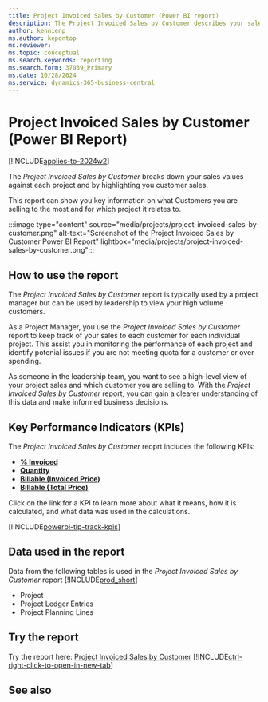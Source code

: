 ```yaml
---
title: Project Invoiced Sales by Customer (Power BI report)
description: The Project Invoiced Sales by Customer describes your sales activities based on each project to specific customers.
author: kennienp
ms.author: kepontop
ms.reviewer: 
ms.topic: conceptual
ms.search.keywords: reporting
ms.search.form: 37039_Primary
ms.date: 10/28/2024
ms.service: dynamics-365-business-central
---
```


# Project Invoiced Sales by Customer (Power BI Report)
[!INCLUDE[applies-to-2024w2](includes/applies-to-2024w2.md)]

The *Project Invoiced Sales by Customer* breaks down your sales values against each project and by highlighting you customer sales.

This report can show you key information on what Customers you are selling to the most and for which project it relates to.

:::image type="content" source="media/projects/project-invoiced-sales-by-customer.png" alt-text="Screenshot of the Project Invoiced Sales by Customer Power BI Report" lightbox="media/projects/project-invoiced-sales-by-customer.png":::

## How to use the report
The *Project Invoiced Sales by Customer* report is typically used by a project manager but can be used by leadership to view your high volume customers.

As a Project Manager, you use the *Project Invoiced Sales by Customer* report to keep track of your sales to each customer for each individual project. This assist you in monitoring the performance of each project and identify potenial issues if you are not meeting quota for a customer or over spending.

As someone in the leadership team, you want to see a high-level view of your project sales and which customer you are selling to. With the *Project Invoiced Sales by Customer* report, you can gain a clearer understanding of this data and make informed business decisions.

## Key Performance Indicators (KPIs)
The *Project Invoiced Sales by Customer* reoprt includes the following KPIs:
- [**% Invoiced**](projects-powerbi-app-kpis.md#-invoiced)
- [**Quantity**](projects-powerbi-app-kpis.md#quantity)
- [**Billable (Invoiced Price)**](projects-powerbi-app-kpis.md#billable-invoiced-price)
- [**Billable (Total Price)**](projects-powerbi-app-kpis.md#billable-total-price)

Click on the link for a KPI to learn more about what it means, how it is calculated, and what data was used in the calculations. 

[!INCLUDE[powerbi-tip-track-kpis](includes/powerbi-tip-track-kpis.md)]

## Data used in the report
Data from the following tables is used in the *Project Invoiced Sales by Customer* report [!INCLUDE[prod_short](includes/prod_short.md)]
- Project
- Project Ledger Entries
- Project Planning Lines

## Try the report
Try the report here: [Project Invoiced Sales by Customer](https://businesscentral.dynamics.com?page=37039)
[!INCLUDE[ctrl-right-click-to-open-in-new-tab](includes/ctrl-right-click-to-open-in-new-tab.md)]

## See also

